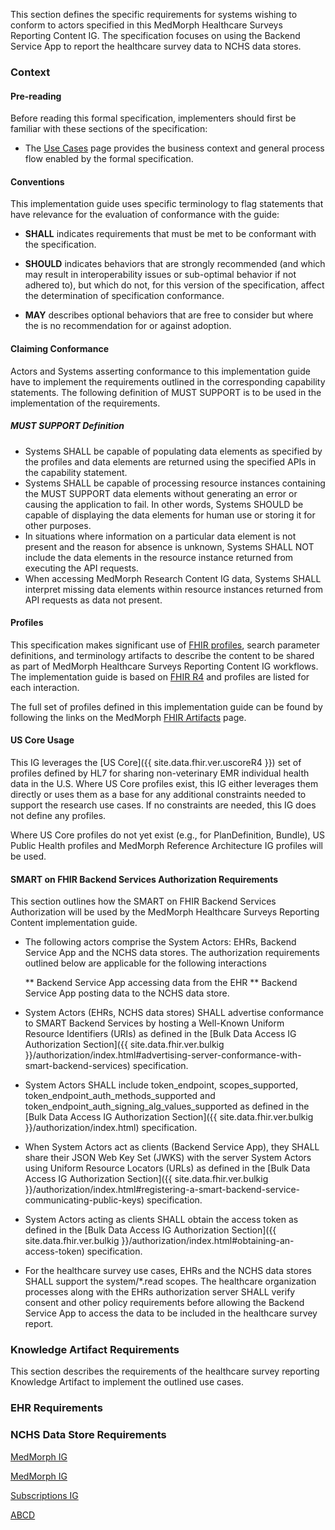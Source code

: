 This section defines the specific requirements for systems wishing to conform to actors specified in this MedMorph Healthcare Surveys Reporting Content IG.  The specification focuses on using the Backend Service App to report the healthcare survey data to NCHS data stores.

### Context

#### Pre-reading
Before reading this formal specification, implementers should first be familiar with these sections of the specification:

* The [Use Cases](usecases.html) page provides the business context and general process flow enabled by the formal specification.


#### Conventions
This implementation guide uses specific terminology to flag statements that have relevance for the evaluation of conformance with the guide:

* **SHALL** indicates requirements that must be met to be conformant with the specification.

* **SHOULD** indicates behaviors that are strongly recommended (and which may result in interoperability issues or sub-optimal behavior if not adhered to), but which do not, for this version of the specification, affect the determination of specification conformance.

* **MAY** describes optional behaviors that are free to consider but where the is no recommendation for or against adoption.


#### Claiming Conformance 

Actors and Systems asserting conformance to this implementation guide have to implement the requirements outlined in the corresponding capability statements. The following definition of MUST SUPPORT is to be used in the implementation of the requirements.

##### MUST SUPPORT Definition

* Systems SHALL be capable of populating data elements as specified by the profiles and data elements are returned using the specified APIs in the capability statement.
* Systems SHALL be capable of processing resource instances containing the MUST SUPPORT data elements without generating an error or causing the application to fail. In other words, Systems SHOULD be capable of displaying the data elements for human use or storing it for other purposes.
* In situations where information on a particular data element is not present and the reason for absence is unknown, Systems SHALL NOT include the data elements in the resource instance returned from executing the API requests.
* When accessing MedMorph Research Content IG data, Systems SHALL interpret missing data elements within resource instances returned from API requests as data not present.


#### Profiles
This specification makes significant use of [FHIR profiles]({{site.data.fhir.path}}profiling.html), search parameter definitions, and terminology artifacts to describe the content to be shared as part of MedMorph Healthcare Surveys Reporting Content IG workflows. The implementation guide is based on [FHIR R4]({{site.data.fhir.path}}) and profiles are listed for each interaction.

The full set of profiles defined in this implementation guide can be found by following the links on the MedMorph [FHIR Artifacts](artifacts.html) page.


#### US Core Usage

This IG leverages the [US Core]({{ site.data.fhir.ver.uscoreR4 }}) set of profiles defined by HL7 for sharing non-veterinary EMR individual health data in the U.S.  Where US Core profiles exist, this IG either leverages them directly or uses them as a base for any additional constraints needed to support the research use cases.  If no constraints are needed, this IG does not define any profiles.

Where US Core profiles do not yet exist (e.g., for PlanDefinition, Bundle), US Public Health profiles and MedMorph Reference Architecture IG profiles will be used. 


#### SMART on FHIR Backend Services Authorization Requirements

This section outlines how the SMART on FHIR Backend Services Authorization will be used by the MedMorph Healthcare Surveys Reporting Content implementation guide. 

* The following actors comprise the System Actors: EHRs, Backend Service App and the NCHS data stores. The authorization requirements outlined below are applicable for the following interactions 

    ** Backend Service App accessing data from the EHR
    ** Backend Service App posting data to the NCHS data store.

* System Actors (EHRs, NCHS data stores) SHALL advertise conformance to SMART Backend Services by hosting a Well-Known Uniform Resource Identifiers (URIs) as defined in the [Bulk Data Access IG Authorization Section]({{ site.data.fhir.ver.bulkig }}/authorization/index.html#advertising-server-conformance-with-smart-backend-services) specification.

* System Actors SHALL include token_endpoint, scopes_supported, token_endpoint_auth_methods_supported and token_endpoint_auth_signing_alg_values_supported as defined in the [Bulk Data Access IG Authorization Section]({{ site.data.fhir.ver.bulkig }}/authorization/index.html) specification.

* When System Actors act as clients (Backend Service App), they SHALL share their JSON Web Key Set (JWKS) with the server System Actors using Uniform Resource Locators (URLs) as defined in the [Bulk Data Access IG Authorization Section]({{ site.data.fhir.ver.bulkig }}/authorization/index.html#registering-a-smart-backend-service-communicating-public-keys) specification.

* System Actors acting as clients SHALL obtain the access token as defined in the [Bulk Data Access IG Authorization Section]({{ site.data.fhir.ver.bulkig }}/authorization/index.html#obtaining-an-access-token) specification.

* For the healthcare survey use cases, EHRs and the NCHS data stores SHALL support the system/*.read scopes. The healthcare organization processes along with the EHRs authorization server SHALL verify consent and other policy requirements before allowing the Backend Service App to access the data to be included in the healthcare survey report. 
 

### Knowledge Artifact Requirements 

This section describes the requirements of the healthcare survey reporting Knowledge Artifact to implement the outlined use cases.


 

### EHR Requirements 




### NCHS Data Store Requirements 


[MedMorph IG]({{site.data.fhir.ver.medmorphig}}/contentig.html)


[MedMorph IG]({{site.data.fhir.ver.medmorphig}}/StructureDefinition-us-ph-reporting-bundle.html)

[Subscriptions IG]({{site.data.fhir.ver.subscriptionsig}}/StructureDefinition-backport-subscription.html)

[ABCD]({{site.data.fhir.ver.uscoreR4}}/CapabilityStatement-us-core-server.html)

